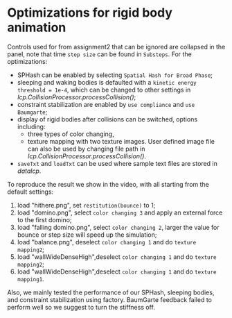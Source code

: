 # Optimizations for rigid body animation 

Controls used for from assignment2 that can be ignored are collapsed in the panel, note that time `step size` can be found in `Substeps`. For the optimizations:
* SPHash can be enabled by selecting `Spatial Hash for Broad Phase`;
* sleeping and waking bodies is defaulted with a `kinetic energy threshold = 1e-4`, which can be changed to other settings in *lcp.CollisionProcessor.processCollision()*;
* constraint stabilization are enabled by `use compliance` and `use Baumgarte`;
* display of rigid bodies after collisions can be switched, options including:
   * three types of color changing,
   * texture mapping with two texture images. User defined image file can also be used by changing file path in *lcp.CollisionProcessor.processCollision()*.
* `saveTxt` and `loadTxt` can be used where sample text files are stored in *datalcp*.

To reproduce the result we show in the video, with all starting from the default settings:
1. load "hithere.png", set `restitution(bounce)` to 1;
2. load "domino.png", select `color changing 3` and apply an external force to the first domino;
3. load "falling domino.png", select `color changing 2`, larger the value for bounce or step size will speed up the simulation;
4. load "balance.png", deselect `color changing 1` and do `texture mapping2`;
5. load "wallWideDenseHigh",deselect `color changing 1` and do `texture mapping2`;
6. load "wallWideDenseHigh",deselect `color changing 1` and do `texture mapping1`.

Also, we mainly tested the performance of our SPHash, sleeping bodies, and constraint stabilization using factory. BaumGarte feedback failed to perform well so we suggest to turn the stiffness off. 

